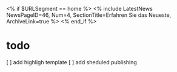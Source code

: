 <% if $URLSegment == home %>
  <% include LatestNews NewsPageID=46, Num=4, SectionTitle=Erfahren Sie das Neueste, ArchiveLink=true %>
<% end_if %>

# todo
[ ] add highligh template
[ ] add sheduled publishing
